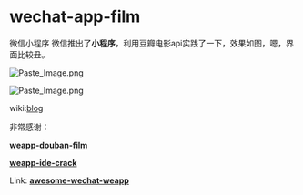 # wechat-app-film
微信小程序
微信推出了**小程序**，利用豆瓣电影api实践了一下，效果如图，嗯，界面比较丑。

![Paste_Image.png](http://upload-images.jianshu.io/upload_images/1407686-6bf160b123e65a79.png?imageMogr2/auto-orient/strip%7CimageView2/2/w/600)


![Paste_Image.png](http://upload-images.jianshu.io/upload_images/1407686-4a3182730d7399e6.png?imageMogr2/auto-orient/strip%7CimageView2/2/w/600)

wiki:[blog](http://www.jianshu.com/p/6be20a757fd8)

非常感谢：

**[weapp-douban-film](https://github.com/hingsir/weapp-douban-film)**

**[weapp-ide-crack](https://github.com/gavinkwoe/weapp-ide-crack)**

Link:
**[awesome-wechat-weapp](https://github.com/justjavac/awesome-wechat-weapp)**
